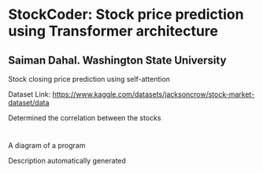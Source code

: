 # StockCoder: Stock price prediction using Transformer architecture
## Saiman Dahal. Washington State University

Stock closing price prediction using self-attention

Dataset Link: https://www.kaggle.com/datasets/jacksoncrow/stock-market-dataset/data

Determined the correlation between the stocks

#
#
#
 A diagram of a program

Description automatically generated